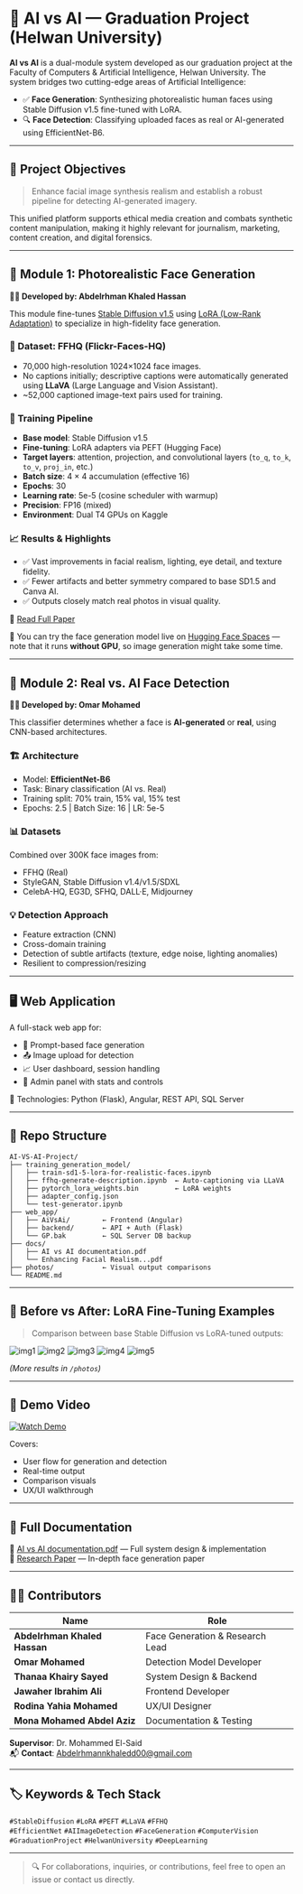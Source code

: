# 🧠 AI vs AI — Graduation Project (Helwan University)

**AI vs AI** is a dual-module system developed as our graduation project at the Faculty of Computers & Artificial Intelligence, Helwan University. The system bridges two cutting-edge areas of Artificial Intelligence:

- ✅ **Face Generation**: Synthesizing photorealistic human faces using Stable Diffusion v1.5 fine-tuned with LoRA.
- 🔍 **Face Detection**: Classifying uploaded faces as real or AI-generated using EfficientNet-B6.

---

## 📌 Project Objectives

> Enhance facial image synthesis realism and establish a robust pipeline for detecting AI-generated imagery.

This unified platform supports ethical media creation and combats synthetic content manipulation, making it highly relevant for journalism, marketing, content creation, and digital forensics.

---

## 🧬 Module 1: Photorealistic Face Generation

**👨‍💻 Developed by: Abdelrhman Khaled Hassan**

This module fine-tunes [Stable Diffusion v1.5](https://huggingface.co/runwayml/stable-diffusion-v1-5) using [LoRA (Low-Rank Adaptation)](https://arxiv.org/abs/2106.09685) to specialize in high-fidelity face generation.

### 🔹 Dataset: FFHQ (Flickr-Faces-HQ)
- 70,000 high-resolution 1024×1024 face images.
- No captions initially; descriptive captions were automatically generated using **LLaVA** (Large Language and Vision Assistant).
- ~52,000 captioned image-text pairs used for training.

### 🔧 Training Pipeline
- **Base model**: Stable Diffusion v1.5
- **Fine-tuning**: LoRA adapters via PEFT (Hugging Face)
- **Target layers**: attention, projection, and convolutional layers (`to_q`, `to_k`, `to_v`, `proj_in`, etc.)
- **Batch size**: 4 × 4 accumulation (effective 16)
- **Epochs**: 30
- **Learning rate**: 5e-5 (cosine scheduler with warmup)
- **Precision**: FP16 (mixed)
- **Environment**: Dual T4 GPUs on Kaggle

### 📈 Results & Highlights
- ✅ Vast improvements in facial realism, lighting, eye detail, and texture fidelity.
- ✅ Fewer artifacts and better symmetry compared to base SD1.5 and Canva AI.
- ✅ Outputs closely match real photos in visual quality.

📄 [Read Full Paper](docs/Enhancing%20Facial%20Realism%20Fine-tuning%20Stable%20Diffusion%20with%20L.pdf)

🧪 You can try the face generation model live on [Hugging Face Spaces](https://huggingface.co/spaces/abdelrhman145/SD1.5_realistic_faces) — note that it runs **without GPU**, so image generation might take some time.

---

## 🧪 Module 2: Real vs. AI Face Detection

**👨‍💻 Developed by: Omar Mohamed**

This classifier determines whether a face is **AI-generated** or **real**, using CNN-based architectures.

### 🏗 Architecture
- Model: **EfficientNet-B6**
- Task: Binary classification (AI vs. Real)
- Training split: 70% train, 15% val, 15% test
- Epochs: 2.5 | Batch Size: 16 | LR: 5e-5

### 📊 Datasets
Combined over 300K face images from:
- FFHQ (Real)
- StyleGAN, Stable Diffusion v1.4/v1.5/SDXL
- CelebA-HQ, EG3D, SFHQ, DALL·E, Midjourney

### 💡 Detection Approach
- Feature extraction (CNN)
- Cross-domain training
- Detection of subtle artifacts (texture, edge noise, lighting anomalies)
- Resilient to compression/resizing

---

## 🖥 Web Application

A full-stack web app for:
- 🎨 Prompt-based face generation
- 📤 Image upload for detection
- 📈 User dashboard, session handling
- 👤 Admin panel with stats and controls

📁 Technologies: Python (Flask), Angular, REST API, SQL Server

---

## 🧾 Repo Structure

```
AI-VS-AI-Project/
├── training_generation_model/
│   ├── train-sd1-5-lora-for-realistic-faces.ipynb
│   ├── ffhq-generate-description.ipynb  ← Auto-captioning via LLaVA
│   ├── pytorch_lora_weights.bin         ← LoRA weights
│   ├── adapter_config.json
│   └── test-generator.ipynb
├── web_app/
│   ├── AiVsAi/        ← Frontend (Angular)
│   ├── backend/       ← API + Auth (Flask)
│   └── GP.bak         ← SQL Server DB backup
├── docs/
│   ├── AI vs AI documentation.pdf
│   └── Enhancing Facial Realism...pdf
├── photos/            ← Visual output comparisons
└── README.md
```

---

## 📸 Before vs After: LoRA Fine-Tuning Examples

> Comparison between base Stable Diffusion vs LoRA-tuned outputs:

![img1](Images/Screenshot_2025-06-07_161844.png)
![img2](Images/Screenshot_2025-06-07_163534.png)
![img3](Images/Screenshot_2025-06-07_164002.png)
![img4](Images/Screenshot_2025-06-07_173649.png)
![img5](Images/Screenshot_2025-06-07_173752.png)

_(More results in `/photos`)_

---

## 🎥 Demo Video

[![Watch Demo](https://img.youtube.com/vi/F_p1eyBO_bM/0.jpg)](https://youtu.be/F_p1eyBO_bM?si=NtgiyMTq59KdWVSd)

Covers:
- User flow for generation and detection
- Real-time output
- Comparison visuals
- UX/UI walkthrough

---

## 📄 Full Documentation

📘 [AI vs AI documentation.pdf](docs/AI%20vs%20AI%20documentation.pdf) — Full system design & implementation  
📑 [Research Paper](docs/Enhancing%20Facial%20Realism%20Fine-tuning%20Stable%20Diffusion%20with%20L.pdf) — In-depth face generation paper

---

## 👨‍💻 Contributors

| Name                     | Role                         |
|--------------------------|------------------------------|
| **Abdelrhman Khaled Hassan** | Face Generation & Research Lead |
| **Omar Mohamed**             | Detection Model Developer      |
| **Thanaa Khairy Sayed**      | System Design & Backend        |
| **Jawaher Ibrahim Ali**      | Frontend Developer             |
| **Rodina Yahia Mohamed**     | UX/UI Designer                 |
| **Mona Mohamed Abdel Aziz**  | Documentation & Testing        |

**Supervisor**: Dr. Mohammed El-Said  
📬 **Contact**: Abdelrhmannkhaledd00@gmail.com

---

## 🏷 Keywords & Tech Stack

`#StableDiffusion` `#LoRA` `#PEFT` `#LLaVA` `#FFHQ`  
`#EfficientNet` `#AIImageDetection` `#FaceGeneration` `#ComputerVision`  
`#GraduationProject` `#HelwanUniversity` `#DeepLearning`

---

> 🔍 For collaborations, inquiries, or contributions, feel free to open an issue or contact us directly.
